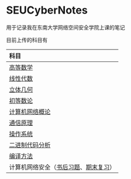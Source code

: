 # SEUCyberNotes

用于记录我在东南大学网络空间安全学院上课的笔记

目前上传的科目有

| 科目                                           |
| :--------------------------------------------- |
| [高等数学](高等数学中的定义、定理、公式.pdf)   |
| [线性代数](线性代数中的定义、性质、方法.pdf)   |
| [立体几何](立体几何中的定义、性质、方法.pdf)   |
| [初等数论](初等数论中的定义、定理、小结论.pdf) |
| [计算机网络概论](计算机网络概论期末复习.md)    |
| [通信原理](通信原理期末复习.md)                |
| [操作系统](《操作系统概念》笔记.md)            |
|[二进制代码分析](二进制代码分析期末复习.md)|
|[编译方法](编译方法期末复习.md)|
|计算机网络安全（[书后习题](计算机网络安全书后习题.md)、[期末复习](计算机网络安全期末复习.md)）|
